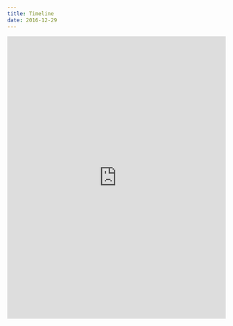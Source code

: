 ```yaml
---
title: Timeline
date: 2016-12-29
---
```


<iframe src='https://cdn.knightlab.com/libs/timeline3/latest/embed/index.html?source=1sbFy5-OpVE9lUu47ZoDPKs1-s8JZtVeyqM1bYm0Iuag&font=Lustria-Lato&lang=en&hash_bookmark=true&initial_zoom=2&height=650' width='100%' height='650' frameborder='0'></iframe>
